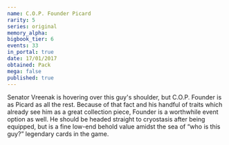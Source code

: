 ```yaml
---
name: C.O.P. Founder Picard
rarity: 5
series: original
memory_alpha:
bigbook_tier: 6
events: 33
in_portal: true
date: 17/01/2017
obtained: Pack
mega: false
published: true
---
```


Senator Vreenak is hovering over this guy's shoulder, but C.O.P. Founder is as Picard as all the rest. Because of that fact and his handful of traits which already see him as a great collection piece, Founder is a worthwhile event option as well. He should be headed straight to cryostasis after being equipped, but is a fine low-end behold value amidst the sea of “who is this guy?” legendary cards in the game.
